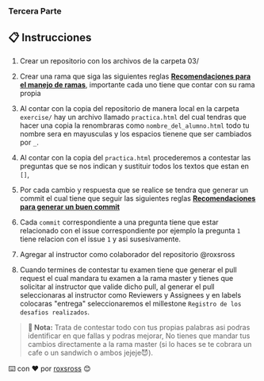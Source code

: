 ### Tercera Parte

## 📋 Instrucciones

1. Crear un repositorio con los archivos de la carpeta 03/

2. Crear una rama que siga las siguientes reglas **[Recomendaciones para el manejo de ramas](https://medium.com/@jmz12/recomendaciones-para-el-manejo-de-ramas-5dd4b5a23c91)**, importante cada uno tiene que contar con su rama propia

3. Al contar con la copia del repositorio de manera local en la carpeta `exercise/` hay un archivo llamado `practica.html` del cual tendras que hacer una copia la renombraras como `nombre_del_alumno.html` todo tu nombre sera en mayusculas y los espacios tienene que ser cambiados por `_`.

4. Al contar con la copia del `practica.html` procederemos a contestar las preguntas que se nos indican y sustituir todos los textos que estan en `[]`, 

5. Por cada cambio y respuesta que se realice se tendra que generar un commit el cual tiene que seguir las siguientes reglas **[Recomendaciones para generar un buen commit](https://medium.com/@jmz12/buenas-pr%C3%A1cticas-para-commits-5eb4c86b9a47)**

6. Cada `commit` correspondiente a una pregunta tiene que estar relacionado con el issue correspondiente por ejemplo la pregunta `1` tiene relacion con el issue `1` y asi susesivamente.

7. Agregar al instructor como colaborador del repositorio @roxsross

8. Cuando termines de contestar tu examen tiene que generar el pull request el cual mandara tu examen a la rama master y tienes que solicitar al instructor que valide dicho pull, al generar el pull seleccionaras al instructor como Reviewers y Assignees y en labels colocaras "entrega" seleccionaremos el millestone `Registro de los desafios realizados`.


> **🔖 Nota:** Trata de contestar todo con tus propias palabras asi podras identificar en que fallas y podras mejorar, No tienes que mandar tus cambios directamente a la rama master (si lo haces se te cobrara un cafe o un sandwich o ambos jejeje😈).

⌨️ con ❤️ por [roxsross](https://github.com/roxsross) 😊
